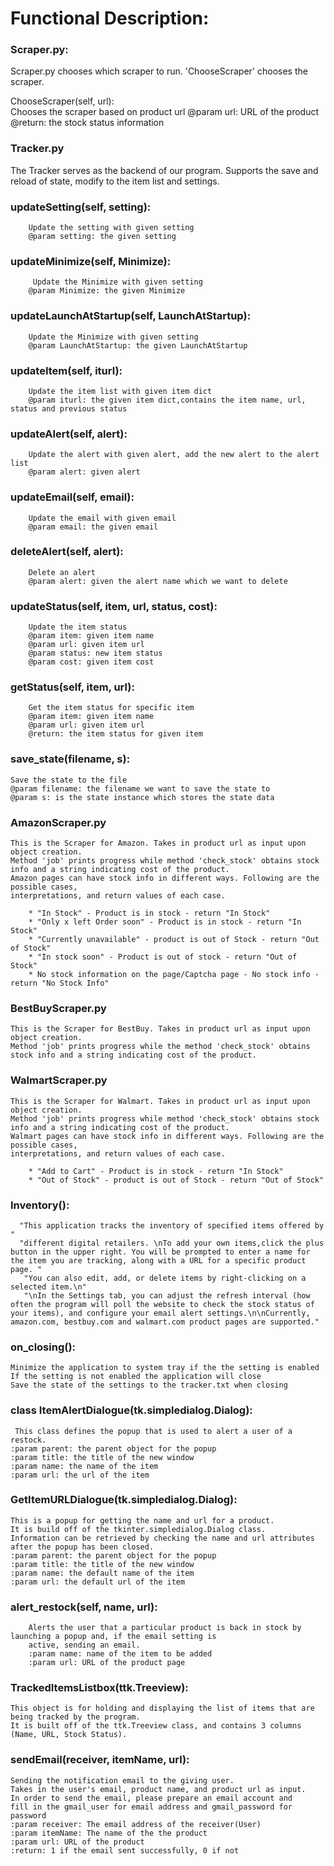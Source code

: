 
# Functional Description: 


### Scraper.py:
Scraper.py chooses which scraper to run.  'ChooseScraper' chooses the scraper.

ChooseScraper(self, url):    
Chooses the scraper based on product url
@param url: URL of the product
@return: the stock status information
       
### Tracker.py
The Tracker serves as the backend of our program. Supports the save and reload of state, modify to the item list and settings.
   

### updateSetting(self, setting):
        Update the setting with given setting
        @param setting: the given setting

### updateMinimize(self, Minimize):
         Update the Minimize with given setting
        @param Minimize: the given Minimize

### updateLaunchAtStartup(self, LaunchAtStartup):
        Update the Minimize with given setting
        @param LaunchAtStartup: the given LaunchAtStartup
  
### updateItem(self, iturl):
        Update the item list with given item dict
        @param iturl: the given item dict,contains the item name, url, status and previous status

### updateAlert(self, alert):
        Update the alert with given alert, add the new alert to the alert list
        @param alert: given alert

### updateEmail(self, email):
        Update the email with given email
        @param email: the given email
### deleteAlert(self, alert):
        Delete an alert
        @param alert: given the alert name which we want to delete
    
### updateStatus(self, item, url, status, cost):
        Update the item status
        @param item: given item name
        @param url: given item url
        @param status: new item status
        @param cost: given item cost


### getStatus(self, item, url):
        Get the item status for specific item
        @param item: given item name
        @param url: given item url
        @return: the item status for given item

### save_state(filename, s):
    Save the state to the file
    @param filename: the filename we want to save the state to
    @param s: is the state instance which stores the state data


### AmazonScraper.py
    This is the Scraper for Amazon. Takes in product url as input upon object creation.
    Method 'job' prints progress while method 'check_stock' obtains stock info and a string indicating cost of the product.
    Amazon pages can have stock info in different ways. Following are the possible cases,
    interpretations, and return values of each case.

        * "In Stock" - Product is in stock - return "In Stock"
        * "Only x left Order soon" - Product is in stock - return "In Stock"
        * "Currently unavailable" - product is out of Stock - return "Out of Stock"
        * "In stock soon" - Product is out of stock - return "Out of Stock"
        * No stock information on the page/Captcha page - No stock info - return "No Stock Info"



### BestBuyScraper.py
    This is the Scraper for BestBuy. Takes in product url as input upon object creation.
    Method 'job' prints progress while the method 'check_stock' obtains stock info and a string indicating cost of the product.


### WalmartScraper.py
    This is the Scraper for Walmart. Takes in product url as input upon object creation.
    Method 'job' prints progress while method 'check_stock' obtains stock info and a string indicating cost of the product.
    Walmart pages can have stock info in different ways. Following are the possible cases,
    interpretations, and return values of each case.

        * "Add to Cart" - Product is in stock - return "In Stock"
        * "Out of Stock" - product is out of Stock - return "Out of Stock"

### Inventory():
      "This application tracks the inventory of specified items offered by "
      "different digital retailers. \nTo add your own items,click the plus button in the upper right. You will be prompted to enter a name for the item you are tracking, along with a URL for a specific product page. "
       "You can also edit, add, or delete items by right-clicking on a selected item.\n"
       "\nIn the Settings tab, you can adjust the refresh interval (how often the program will poll the website to check the stock status of your items), and configure your email alert settings.\n\nCurrently, amazon.com, bestbuy.com and walmart.com product pages are supported."


### on_closing():
    Minimize the application to system tray if the the setting is enabled
    If the setting is not enabled the application will close
    Save the state of the settings to the tracker.txt when closing

### class ItemAlertDialogue(tk.simpledialog.Dialog):
     This class defines the popup that is used to alert a user of a restock.
    :param parent: the parent object for the popup
    :param title: the title of the new window
    :param name: the name of the item
    :param url: the url of the item

### GetItemURLDialogue(tk.simpledialog.Dialog):
    This is a popup for getting the name and url for a product.
    It is build off of the tkinter.simpledialog.Dialog class.
    Information can be retrieved by checking the name and url attributes after the popup has been closed.
    :param parent: the parent object for the popup
    :param title: the title of the new window
    :param name: the default name of the item
    :param url: the default url of the item

### alert_restock(self, name, url):
        Alerts the user that a particular product is back in stock by launching a popup and, if the email setting is
        active, sending an email.
        :param name: name of the item to be added
        :param url: URL of the product page

### TrackedItemsListbox(ttk.Treeview):
    This object is for holding and displaying the list of items that are being tracked by the program.
    It is built off of the ttk.Treeview class, and contains 3 columns (Name, URL, Stock Status).

### sendEmail(receiver, itemName, url):
    Sending the notification email to the giving user.
    Takes in the user's email, product name, and product url as input.
    In order to send the email, please prepare an email account and
    fill in the gmail_user for email address and gmail_password for password
    :param receiver: The email address of the receiver(User)
    :param itemName: The name of the the product
    :param url: URL of the product
    :return: 1 if the email sent successfully, 0 if not



